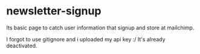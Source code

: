 # newsletter-signup

Its basic page to catch user information that signup and store at mailchimp.

I forgot to use gitignore and i uploaded my api key :/
It's already deactivated. 
